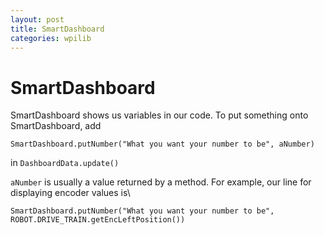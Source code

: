 ```yaml
---
layout: post
title: SmartDashboard
categories: wpilib
---
```

# SmartDashboard

SmartDashboard shows us variables in our code. To put something onto SmartDashboard, add

`SmartDashboard.putNumber("What you want your number to be", aNumber)`

in `DashboardData.update()`

`aNumber` is usually a value returned by a method. For example, our line for displaying encoder values is\

`SmartDashboard.putNumber("What you want your number to be", ROBOT.DRIVE_TRAIN.getEncLeftPosition())`
